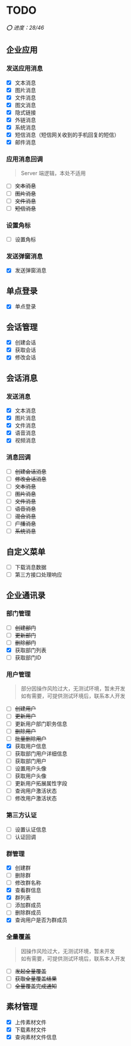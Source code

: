 # TODO

_⭕️ 进度：28/46_

## 企业应用

### 发送应用消息

- [x] 文本消息
- [x] 图片消息
- [x] 文件消息
- [x] 图文消息
- [x] 隐式链接
- [x] 外链消息
- [x] 系统消息
- [x] 短信消息（短信网关收到的手机回复的短信）
- [x] 邮件消息

### 应用消息回调

> Server 端逻辑，本处不适用

- [ ] ~~文本消息~~
- [ ] ~~图片消息~~
- [ ] ~~文件消息~~
- [ ] ~~短信消息~~

### 设置角标

- [ ] 设置角标

### 发送弹窗消息

- [x] 发送弹窗消息

## 单点登录

- [x] 单点登录

## 会话管理

- [x] 创建会话
- [x] 获取会话
- [x] 修改会话

## 会话消息

### 发送消息

- [x] 文本消息
- [x] 图片消息
- [x] 文件消息
- [x] 语音消息
- [x] 视频消息

### 消息回调

- [ ] ~~创建会话消息~~
- [ ] ~~修改会话消息~~
- [ ] ~~文本消息~~
- [ ] ~~图片消息~~
- [ ] ~~文件消息~~
- [ ] ~~语音消息~~
- [ ] ~~混合消息~~
- [ ] ~~广播消息~~
- [ ] ~~系统消息~~

## 自定义菜单

- [ ] 下载消息数据
- [ ] 第三方接口处理响应

## 企业通讯录

### 部门管理

- [ ] ~~创建部门~~
- [ ] ~~更新部门~~
- [ ] ~~删除部门~~
- [x] 获取部门列表
- [ ] 获取部门ID

### 用户管理

> 部分因操作风险过大，无测试环境，暂未开发  
> 如有需要，可提供测试环境后，联系本人开发

- [ ] ~~创建用户~~
- [ ] ~~更新用户~~
- [ ] 更新用户部门职务信息
- [ ] ~~删除用户~~
- [ ] ~~批量删除用户~~
- [x] 获取用户信息
- [ ] 获取部门用户详细信息
- [ ] 获取部门用户
- [ ] 设置用户头像
- [ ] 获取用户头像
- [ ] 更新用户拓展属性字段
- [ ] 查询用户激活状态
- [ ] 修改用户激活状态

### 第三方认证

- [ ] 设置认证信息
- [ ] 认证回调

### 群管理

- [x] 创建群
- [ ] 删除群
- [ ] 修改群名称
- [x] 查看群信息
- [x] 群列表
- [ ] 添加群成员
- [ ] 删除群成员
- [x] 查询用户是否为群成员

### 全量覆盖

> 因操作风险过大，无测试环境，暂未开发  
> 如有需要，可提供测试环境后，联系本人开发

- [ ] ~~发起全量覆盖~~
- [ ] ~~获取全量覆盖结果~~
- [ ] ~~全量覆盖完成通知~~

## 素材管理

- [x] 上传素材文件
- [x] 下载素材文件
- [x] 查询素材文件信息